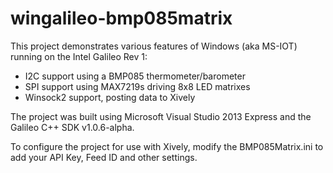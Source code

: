 wingalileo-bmp085matrix
=======================

This project demonstrates various features of Windows (aka MS-IOT) running on the Intel Galileo Rev 1:
- I2C support using a BMP085 thermometer/barometer
- SPI support using MAX7219s driving 8x8 LED matrixes
- Winsock2 support, posting data to Xively

The project was built using Microsoft Visual Studio 2013 Express and the Galileo C++ SDK v1.0.6-alpha.

To configure the project for use with Xively, modify the BMP085Matrix.ini to add your API Key, Feed ID and other settings.
